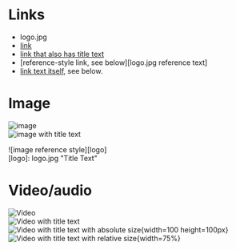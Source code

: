 # Links
- logo.jpg
- [link](logo.jpg)
- [link that also has title text](logo.jpg "This link takes you to somewhere!")
- [reference-style link, see below][logo.jpg reference text]
- [link text itself][], see below.

[arbitrary case-insensitive reference text]: logo.jpg  
[1]: logo.jpg
[link text itself]: logo.jpg

# Image

![image](logo.jpg)  
![image with title text](logo.jpg "Title Text")  

![image reference style][logo]  
[logo]: logo.jpg "Title Text"

# Video/audio

![Video](logo.jpg)  
![Video with title text](logo.jpg)  
![Video with title text with absolute size](logo.jpg "Title Text"){width=100 height=100px}  
![Video with title text with relative size](logo.jpg "Title Text"){width=75%}

